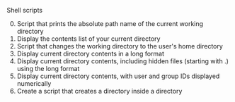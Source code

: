 Shell scripts

0. Script that prints the absolute path name of the current working directory
1. Display the contents list of your current directory
2. Script that changes the working directory to the user's home directory
3. Display current directory contents in a long format
4. Display current directory contents, including hidden files (starting with .) using the long format
5. Display current directory contents, with user and group IDs displayed numerically
6. Create a script that creates a directory inside a directory
